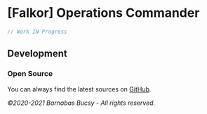 # [Falkor] Operations Commander

```javascript
// Work IN Progress
```

## **Development**

### **Open Source**

You can always find the latest sources on [GitHub](https://github.com/theonethread/falkor-commander "Visit").

_©2020-2021 Barnabas Bucsy - All rights reserved._
